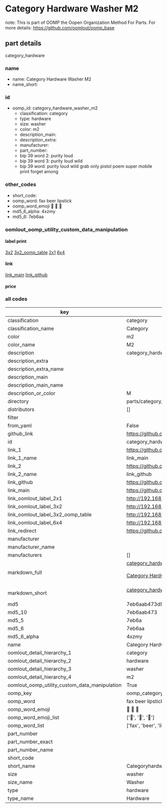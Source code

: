 # Category Hardware Washer M2  

note: This is part of OOMP the Oopen Organization Method For Parts. For more details: https://github.com/oomlout/oomp_base

##  part details
  



category_hardware



### name
* name: Category Hardware Washer M2
* name_short: 
### id
* oomp_id: category_hardware_washer_m2
  * classification: category
  * type: hardware
  * size: washer
  * color: m2
  * description_main: 
  * description_extra: 
  * manufacturer: 
  * part_number: 
  * bip 39 word 2: purity loud
  * bip 39 word 3: purity loud wild
  * bip 39 word: purity loud wild grab only pistol poem super mobile print forget among

### other_codes
* short_code: 
* oomp_word: fax beer lipstick
* oomp_word_emoji :fax: :beer: :lipstick:
* md5_6_alpha: 4xzmy
* md5_6: 7eb6aa






### oomlout_oomp_utility_custom_data_manipulation
#### label print
[3x2](http://192.168.1.245:1112/?label=oomp%204xzmy)
[3x2_oomp_table](http://192.168.1.108:1112/?label=oomp%204xzmy)
[2x1](http://192.168.1.242:1112/?label=oomp%204xzmy)
[6x4](http://192.168.1.55:1112/?label=oomp%204xzmy)    

#### link

[link_main](https://github.com/oomlout/oomlout_oomp_version_1_messy/tree/main/parts/category_hardware_washer_m2) [link_github](https://github.com/oomlout/oomlout_oomp_version_1_messy/tree/main/parts/category_hardware_washer_m2)                             

#### price







### all codes 
| key | value |  
| --- | --- |  
| classification | category |  
| classification_name | Category |  
| color | m2 |  
| color_name | M2 |  
| description | category_hardware |  
| description_extra |  |  
| description_extra_name |  |  
| description_main |  |  
| description_main_name |  |  
| description_or_color | M  |  
| directory | parts/category_hardware_washer_m2 |  
| distributors | [] |  
| filter |  |  
| from_yaml | False |  
| github_link | https://github.com/oomlout/oomlout_oomp_part_src/tree/main/parts/category_hardware_washer_m2 |  
| id | category_hardware_washer_m2 |  
| link_1 | https://github.com/oomlout/oomlout_oomp_version_1_messy/tree/main/parts/category_hardware_washer_m2 |  
| link_1_name | link_main |  
| link_2 | https://github.com/oomlout/oomlout_oomp_version_1_messy/tree/main/parts/category_hardware_washer_m2 |  
| link_2_name | link_github |  
| link_github | https://github.com/oomlout/oomlout_oomp_version_1_messy/tree/main/parts/category_hardware_washer_m2 |  
| link_main | https://github.com/oomlout/oomlout_oomp_version_1_messy/tree/main/parts/category_hardware_washer_m2 |  
| link_oomlout_label_2x1 | http://192.168.1.242:1112/?label=oomp%204xzmy |  
| link_oomlout_label_3x2 | http://192.168.1.245:1112/?label=oomp%204xzmy |  
| link_oomlout_label_3x2_oomp_table | http://192.168.1.108:1112/?label=oomp%204xzmy |  
| link_oomlout_label_6x4 | http://192.168.1.55:1112/?label=oomp%204xzmy |  
| link_redirect | https://github.com/oomlout/oomlout_oomp_version_1_messy/tree/main/parts/category_hardware_washer_m2 |  
| manufacturer |  |  
| manufacturer_name |  |  
| manufacturers | [] |  
| markdown_full | [category_hardware_washer_m2](none)<br>[](none)<br>[Category Hardware Washer M2](none)<br><br> |  
| markdown_short | [category_hardware_washer_m2](none)<br><br> |  
| md5 | 7eb6aab473d9b4e295cd8655f6210d72 |  
| md5_10 | 7eb6aab473 |  
| md5_5 | 7eb6a |  
| md5_6 | 7eb6aa |  
| md5_6_alpha | 4xzmy |  
| name | Category Hardware Washer M2 |  
| oomlout_detail_hierarchy_1 | category |  
| oomlout_detail_hierarchy_2 | hardware |  
| oomlout_detail_hierarchy_3 | washer |  
| oomlout_detail_hierarchy_4 | m2 |  
| oomlout_oomp_utility_custom_data_manipulation | True |  
| oomp_key | oomp_category_hardware_washer_m2 |  
| oomp_word | fax beer lipstick |  
| oomp_word_emoji | :fax: :beer: :lipstick: |  
| oomp_word_emoji_list | [':fax:', ':beer:', ':lipstick:'] |  
| oomp_word_list | ['fax', 'beer', 'lipstick'] |  
| part_number |  |  
| part_number_exact |  |  
| part_number_name |  |  
| short_code |  |  
| short_name | Categoryhardware |  
| size | washer |  
| size_name | Washer |  
| type | hardware |  
| type_name | Hardware |  
